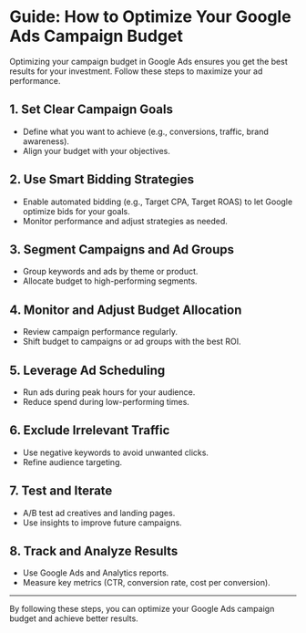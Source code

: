 # Guide: How to Optimize Your Google Ads Campaign Budget

Optimizing your campaign budget in Google Ads ensures you get the best results for your investment. Follow these steps to maximize your ad performance.

## 1. Set Clear Campaign Goals

- Define what you want to achieve (e.g., conversions, traffic, brand awareness).
- Align your budget with your objectives.

## 2. Use Smart Bidding Strategies

- Enable automated bidding (e.g., Target CPA, Target ROAS) to let Google optimize bids for your goals.
- Monitor performance and adjust strategies as needed.

## 3. Segment Campaigns and Ad Groups

- Group keywords and ads by theme or product.
- Allocate budget to high-performing segments.

## 4. Monitor and Adjust Budget Allocation

- Review campaign performance regularly.
- Shift budget to campaigns or ad groups with the best ROI.

## 5. Leverage Ad Scheduling

- Run ads during peak hours for your audience.
- Reduce spend during low-performing times.

## 6. Exclude Irrelevant Traffic

- Use negative keywords to avoid unwanted clicks.
- Refine audience targeting.

## 7. Test and Iterate

- A/B test ad creatives and landing pages.
- Use insights to improve future campaigns.

## 8. Track and Analyze Results

- Use Google Ads and Analytics reports.
- Measure key metrics (CTR, conversion rate, cost per conversion).

---

By following these steps, you can optimize your Google Ads campaign budget and achieve better results.